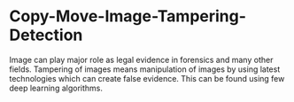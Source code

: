 # Copy-Move-Image-Tampering-Detection
Image can play major role as legal evidence in forensics and many other fields. Tampering of images means manipulation of images by using latest technologies which can create false evidence. This can be found using few deep learning algorithms. 
